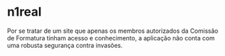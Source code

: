 # n1real
Por se tratar de um site que apenas os membros autorizados da Comissão de Formatura tinham acesso e conhecimento, a aplicação não conta com uma robusta segurança contra invasões.
